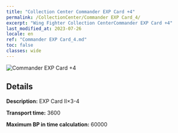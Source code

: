```yaml
---
title: "Collection Center Commander EXP Card +4"
permalink: /CollectionCenter/Commander EXP Card_4/
excerpt: "Wing Fighter Collection CenterCommander EXP Card +4"
last_modified_at: 2023-07-26
locale: en
ref: "Commander EXP Card_4.md"
toc: false
classes: wide
---
```



![Commander EXP Card +4](/images/cc/CC_Pilot_EXP_Card_4.png)

## Details

  **Description:** EXP Card II×3-4

  **Transport time:** 3600

  **Maximum BP in time calculation:** 60000

